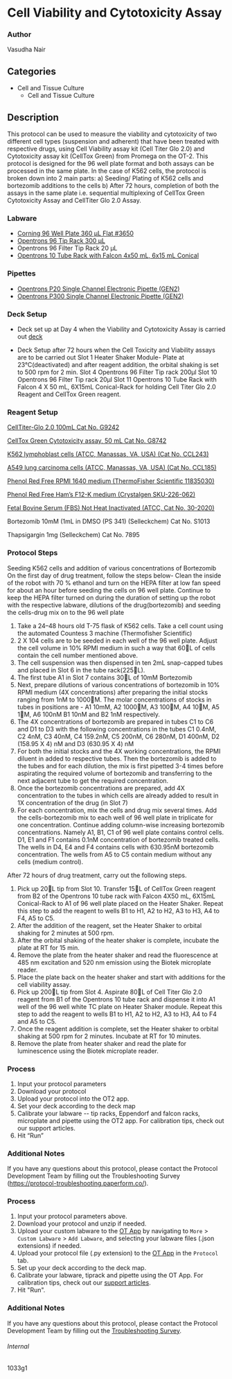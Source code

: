 # Cell Viability and Cytotoxicity Assay


### Author
Vasudha Nair


## Categories
* Cell and Tissue Culture
	* Cell and Tissue Culture


## Description
This protocol can be used to measure the viability and cytotoxicity of two different cell types (suspension and adherent) that have been treated with respective drugs, using Cell Viability assay kit (Cell Titer Glo 2.0) and Cytotoxicity assay kit (CellTox Green) from Promega on the OT-2. This protocol is designed for the 96 well plate format and both assays can be processed in the same plate. In the case of K562 cells, the protocol is broken down into 2 main parts: a) Seeding/ Plating of K562 cells and bortezomib additions to the cells b) After 72 hours, completion of both the assays in the same plate i.e. sequential multiplexing of CellTox Green Cytotoxicity Assay and CellTiter Glo 2.0 Assay.


### Labware
* [Corning 96 Well Plate 360 µL Flat #3650](https://ecatalog.corning.com/life-sciences/b2c/US/en/Microplates/Assay-Microplates/96-Well-Microplates/Corning%C2%AE-96-well-Solid-Black-and-White-Polystyrene-Microplates/p/corning96WellSolidBlackAndWhitePolystyreneMicroplates)
* [Opentrons 96 Tip Rack 300 µL](https://shop.opentrons.com/collections/opentrons-tips/products/opentrons-300ul-tips)
* Opentrons 96 Filter Tip Rack 20 µL
* [Opentrons 10 Tube Rack with Falcon 4x50 mL, 6x15 mL Conical](https://shop.opentrons.com/collections/opentrons-tips/products/tube-rack-set-1)


### Pipettes
* [Opentrons P20 Single Channel Electronic Pipette (GEN2)](https://shop.opentrons.com/single-channel-electronic-pipette-p20/)
* [Opentrons P300 Single Channel Electronic Pipette (GEN2)](https://shop.opentrons.com/single-channel-electronic-pipette-p20/)


### Deck Setup
* Deck set up at Day 4 when the Viability and Cytotoxicity Assay is carried out
[deck](https://opentrons-protocol-library-website.s3.amazonaws.com/custom-README-images/1033g1/Screen+Shot+2024-03-01+at+9.13.29+AM.png)

* Deck Setup after 72 hours when the Cell Toxicity and Viability assays are to be carried out
Slot 1 Heater Shaker Module- Plate at 23°C(deactivated) and after reagent addition, the orbital shaking is set to 500 rpm for 2 min.
Slot 4 Opentrons 96 Filter Tip rack 200μl
Slot 10 Opentrons 96 Filter Tip rack 20μl
Slot 11 Opentrons 10 Tube Rack with Falcon 4 X 50 mL, 6X15mL Conical-Rack for holding Cell Titer Glo 2.0 Reagent and CellTox Green reagent.



### Reagent Setup
[CellTiter-Glo 2.0 100mL Cat No. G9242](https://www.promega.com/products/cell-health-assays/cell-viability-and-cytotoxicity-assays/celltiter_glo-2_0-assay/?catNum=G9242)

[CellTox Green Cytotoxicity assay, 50 mL Cat No. G8742](https://www.promega.com/products/cell-health-assays/cell-viability-and-cytotoxicity-assays/celltox-green-cytotoxicity-assay/?catNum=G8742)

[K562 lymphoblast cells (ATCC, Manassas, VA, USA) (Cat No. CCL243)](https://www.atcc.org/products/ccl-243)

[A549 lung carcinoma cells (ATCC, Manassas, VA, USA) (Cat No. CCL185)](https://www.atcc.org/products/ccl-185)

[Phenol Red Free RPMI 1640 medium (ThermoFisher Scientific 11835030)](https://www.thermofisher.com/order/catalog/product/11835030)

[Phenol Red Free Ham’s F12-K medium (Crystalgen SKU-226-062)](https://crystalgen.com/226-062.html)

[Fetal Bovine Serum (FBS) Not Heat Inactivated (ATCC, Cat No. 30-2020)](https://www.atcc.org/products/30-2020)

Bortezomib 10mM (1mL in DMSO (PS 341) (Selleckchem) Cat No. S1013

Thapsigargin 1mg (Selleckchem) Cat No. 7895



### Protocol Steps
Seeding K562 cells and addition of various concentrations of Bortezomib
On the first day of drug treatment, follow the steps below-
Clean the inside of the robot with 70 % ethanol and turn on the HEPA filter at low fan speed for about an hour before seeding the cells on 96 well plate. Continue to keep the HEPA filter turned on during the duration of setting up the robot with the respective labware, dilutions of the drug(bortezomib) and seeding the cells-drug mix on to the 96 well plate
1.	Take a 24–48 hours old T-75 flask of K562 cells. Take a cell count using the automated Countess 3 machine (Thermofisher Scientific)
2.	2 X 104 cells are to be seeded in each well of the 96 well plate. Adjust the cell volume in 10% RPMI medium in such a way that 60L of cells contain the cell number mentioned above.
3.	The cell suspension was then dispensed in ten 2mL snap-capped tubes and placed in Slot 6 in the tube rack(225L).
4.	The first tube A1 in Slot 7 contains 30L of 10mM Bortezomib
5.	Next, prepare dilutions of various concentrations of bortezomib in 10% RPMI medium (4X concentrations) after preparing the initial stocks ranging from 1nM to 1000M. The molar concentrations of stocks in tubes in positions are - A1 10mM, A2 1000M, A3 100M, A4 10M, A5 1M, A6 100nM B1 10nM and B2 1nM respectively.
6.	The 4X concentrations of bortezomib are prepared in tubes C1 to C6 and D1 to D3 with the following concentrations in the tubes C1 0.4nM, C2 4nM, C3 40nM, C4 159.2nM, C5 200nM, C6 280nM, D1 400nM, D2 (158.95 X 4) nM and D3 (630.95 X 4) nM
7.	For both the initial stocks and the 4X working concentrations, the RPMI diluent in added to respective tubes. Then the bortezomib is added to the tubes and for each dilution, the mix is first pipetted 3-4 times before aspirating the required volume of bortezomib and transferring to the next adjacent tube to get the required concentration.
8.	Once the bortezomib concentrations are prepared, add 4X concentration to the tubes in which cells are already added to result in 1X concentration of the drug (in Slot 7)
9.	For each concentration, mix the cells and drug mix several times. Add the cells-bortezomib mix to each well of 96 well plate in triplicate for one concentration. Continue adding column-wise increasing bortezomib concentrations. Namely A1, B1, C1 of 96 well plate contains control cells. D1, E1 and F1 contains 0.1nM concentration of bortezomib treated cells. The wells in D4, E4 and F4 contains cells with 630.95nM bortezomib concentration. The wells from A5 to C5 contain medium without any cells (medium control).

  After 72 hours of drug treatment, carry out the following steps.
1.	Pick up 20L tip from Slot 10. Transfer 15L of CellTox Green reagent from
B2 of the Opentrons 10 tube rack with Falcon 4X50 mL, 6X15mL Conical-Rack to A1 of 96 well plate placed on the Heater Shaker. Repeat this step to add the reagent to wells B1 to H1, A2 to H2, A3 to H3, A4 to F4, A5 to C5.
2.	After the addition of the reagent, set the Heater Shaker to orbital shaking for 2 minutes at 500 rpm.
3.	After the orbital shaking of the heater shaker is complete, incubate the plate at RT for 15 min.
4.	Remove the plate from the heater shaker and read the fluorescence at 485 nm excitation and 520 nm emission using the Biotek microplate reader.
5.	Place the plate back on the heater shaker and start with additions for the cell viability assay.
6.	Pick up 200L tip from Slot 4. Aspirate 80L of Cell Titer Glo 2.0 reagent from B1 of the Opentrons 10 tube rack and dispense it into A1 well of the 96 well white TC plate on Heater Shaker module. Repeat this step to add the reagent to wells B1 to H1, A2 to H2, A3 to H3, A4 to F4 and A5 to C5.
7.	Once the reagent addition is complete, set the Heater shaker to orbital shaking at 500 rpm for 2 minutes. Incubate at RT for 10 minutes.
8.	Remove the plate from heater shaker and read the plate for luminescence using the Biotek microplate reader.

### Process

1.	Input your protocol parameters
2.	Download your protocol
3.	Upload your protocol into the OT2 app.
4.	Set your deck according to the deck map
5.	Calibrate your labware -- tip racks, Eppendorf and falcon racks, microplate and pipette using the OT2 app. For calibration tips, check out our support articles.
6.	Hit “Run”


### Additional Notes
If you have any questions about this protocol, please contact the Protocol Development Team by filling out the Troubleshooting Survey (https://protocol-troubleshooting.paperform.co/).




### Process
1. Input your protocol parameters above.
2. Download your protocol and unzip if needed.
3. Upload your custom labware to the [OT App](https://opentrons.com/ot-app) by navigating to `More` > `Custom Labware` > `Add Labware`, and selecting your labware files (.json extensions) if needed.
4. Upload your protocol file (.py extension) to the [OT App](https://opentrons.com/ot-app) in the `Protocol` tab.
5. Set up your deck according to the deck map.
6. Calibrate your labware, tiprack and pipette using the OT App. For calibration tips, check out our [support articles](https://support.opentrons.com/en/collections/1559720-guide-for-getting-started-with-the-ot-2).
7. Hit "Run".


### Additional Notes
If you have any questions about this protocol, please contact the Protocol Development Team by filling out the [Troubleshooting Survey](https://protocol-troubleshooting.paperform.co/).


###### Internal
1033g1
